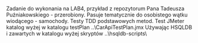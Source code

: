 Zadanie do wykonania na LAB4, 
przykład z repozytorum Pana Tadeusza Puźniakowskiego - przerobiony. 
Pasuje tematycznie do osobistego wątku wiodącego - samochody.
Testy TDD podstawowych metod.
Test JMeter katalog wyżej w katalogu testPlan ..\CarApiTestPlan.jmx
Używając HSQLDB i zawartych w katalogu wyżej skryptów ..\hsqldb-scripts\ 

